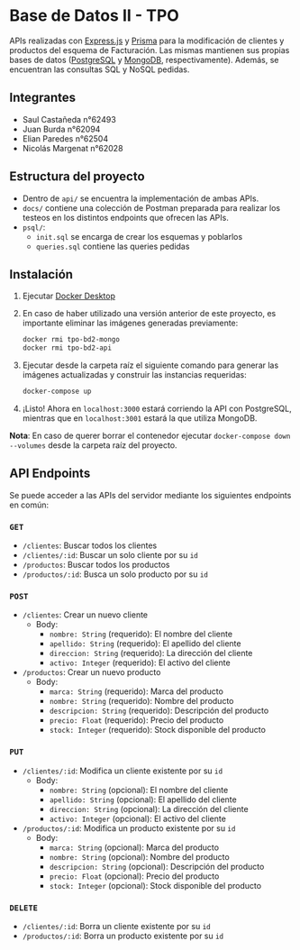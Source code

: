 # Base de Datos II - TPO

APIs realizadas con [Express.js](https://expressjs.com/es/) y [Prisma](https://www.prisma.io/) para la modificación de clientes y productos del esquema de Facturación. Las mismas mantienen sus propias bases de datos ([PostgreSQL](https://www.postgresql.org/) y [MongoDB](https://www.mongodb.com/es), respectivamente). Además, se encuentran las consultas SQL y NoSQL pedidas.

## Integrantes

- Saul Castañeda n°62493
- Juan Burda n°62094
- Elian Paredes n°62504
- Nicolás Margenat n°62028

## Estructura del proyecto

- Dentro de `api/` se encuentra la implementación de ambas APIs.
- `docs/` contiene una colección de Postman preparada para realizar los testeos en los distintos endpoints que ofrecen las APIs.
- `psql/`:
  - `init.sql` se encarga de crear los esquemas y poblarlos
  - `queries.sql` contiene las queries pedidas

## Instalación

1. Ejecutar [Docker Desktop](https://www.docker.com/products/docker-desktop/)
2. En caso de haber utilizado una versión anterior de este proyecto, es importante eliminar las imágenes generadas previamente:
   ```bash
   docker rmi tpo-bd2-mongo
   docker rmi tpo-bd2-api
   ```
3. Ejecutar desde la carpeta raíz el siguiente comando para generar las imágenes actualizadas y construir las instancias requeridas:
   ```bash
   docker-compose up
   ```

4. ¡Listo! Ahora en `localhost:3000` estará corriendo la API con PostgreSQL, mientras que en `localhost:3001` estará la que utiliza MongoDB.

**Nota**: En caso de querer borrar el contenedor ejecutar `docker-compose down --volumes` desde la carpeta raíz del proyecto.

## API Endpoints

Se puede acceder a las APIs del servidor mediante los siguientes endpoints en común:

### `GET`

- `/clientes`: Buscar todos los clientes
- `/clientes/:id`: Buscar un solo cliente por su `id`
- `/productos`: Buscar todos los productos
- `/productos/:id`: Busca un solo producto por su `id`

### `POST`

- `/clientes`: Crear un nuevo cliente
  - Body:
    - `nombre: String` (requerido): El nombre del cliente
    - `apellido: String` (requerido): El apellido del cliente
    - `direccion: String` (requerido): La dirección del cliente
    - `activo: Integer` (requerido): El activo del cliente
- `/productos`: Crear un nuevo producto
  - Body:
    - `marca: String` (requerido): Marca del producto
    - `nombre: String` (requerido): Nombre del producto
    - `descripcion: String` (requerido): Descripción del producto
    - `precio: Float` (requerido): Precio del producto
    - `stock: Integer` (requerido): Stock disponible del producto

### `PUT`

- `/clientes/:id`: Modifica un cliente existente por su `id`
  - Body:
    - `nombre: String` (opcional): El nombre del cliente
    - `apellido: String` (opcional): El apellido del cliente
    - `direccion: String` (opcional): La dirección del cliente
    - `activo: Integer` (opcional): El activo del cliente
- `/productos/:id`: Modifica un producto existente por su `id`
  - Body:
    - `marca: String` (opcional): Marca del producto
    - `nombre: String` (opcional): Nombre del producto
    - `descripcion: String` (opcional): Descripción del producto
    - `precio: Float` (opcional): Precio del producto
    - `stock: Integer` (opcional): Stock disponible del producto

### `DELETE`

- `/clientes/:id`: Borra un cliente existente por su `id`
- `/productos/:id`: Borra un producto existente por su `id`
